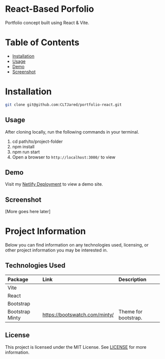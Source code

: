 # React-Based Porfolio
Portfolio concept built using React & Vite.

# Table of Contents
* [Installation](#installation)
* [Usage](#usage)
* [Demo](#demo)
* [Screenshot](#screenshot)

# Installation
```bash
git clone git@github.com:CLTJared/portfolio-react.git
```

## Usage
After cloning locally, run the following commands in your terminal.
1. cd path/to/project-folder
2. npm install
3. npm run start
4. Open a browser to `http://localhost:3000/` to view

## Demo
Visit my [Netlify Deployment](https://main--cltjared-react-portfolio.netlify.app/) to view a demo site.

## Screenshot
[More goes here later]

# Project Information
Below you can find information on any technologies used, licensing, or other project information you may be interested in.

## Technologies Used
| Package | Link | Description |
| :--- | :--- | :--- |
| Vite      |       |               |
| React      |       |               |
| Bootstrap      |       |               |
| Bootstrap Minty | https://bootswatch.com/minty/ | Theme for bootstrap.  |


## License
This project is licensed under the MIT License. See [LICENSE](./LICENSE) for more information.